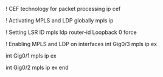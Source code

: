 ! CEF technology for packet processing
ip cef

! Activating MPLS and LDP globally
mpls ip

! Setting LSR ID
mpls ldp router-id Loopback 0 force 

! Enabling MPLS and LDP on interfaces
int Gig0/3
mpls ip
ex

int Gig0/1
mpls ip
ex

int Gig0/2
mpls ip
ex
end
